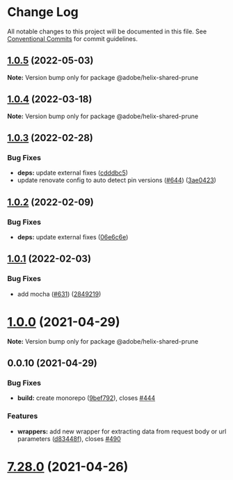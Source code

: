 # Change Log

All notable changes to this project will be documented in this file.
See [Conventional Commits](https://conventionalcommits.org) for commit guidelines.

## [1.0.5](https://github.com/adobe/helix-shared/compare/@adobe/helix-shared-prune@1.0.4...@adobe/helix-shared-prune@1.0.5) (2022-05-03)

**Note:** Version bump only for package @adobe/helix-shared-prune





## [1.0.4](https://github.com/adobe/helix-shared/compare/@adobe/helix-shared-prune@1.0.3...@adobe/helix-shared-prune@1.0.4) (2022-03-18)

**Note:** Version bump only for package @adobe/helix-shared-prune





## [1.0.3](https://github.com/adobe/helix-shared/compare/@adobe/helix-shared-prune@1.0.2...@adobe/helix-shared-prune@1.0.3) (2022-02-28)


### Bug Fixes

* **deps:** update external fixes ([cdddbc5](https://github.com/adobe/helix-shared/commit/cdddbc590c52d6ebf336e7943387d8fb393c6524))
* update renovate config to auto detect pin versions ([#644](https://github.com/adobe/helix-shared/issues/644)) ([3ae0423](https://github.com/adobe/helix-shared/commit/3ae04235dd6791685d9a03e5ed52570b73d5be2a))





## [1.0.2](https://github.com/adobe/helix-shared/compare/@adobe/helix-shared-prune@1.0.1...@adobe/helix-shared-prune@1.0.2) (2022-02-09)


### Bug Fixes

* **deps:** update external fixes ([06e6c6e](https://github.com/adobe/helix-shared/commit/06e6c6ebd829422274f49bf11f6bb0613d1635b7))





## [1.0.1](https://github.com/adobe/helix-shared/compare/@adobe/helix-shared-prune@1.0.0...@adobe/helix-shared-prune@1.0.1) (2022-02-03)


### Bug Fixes

* add mocha ([#631](https://github.com/adobe/helix-shared/issues/631)) ([2849219](https://github.com/adobe/helix-shared/commit/2849219986aff4a31f1c6c3d1e137b1e2732027d))





# [1.0.0](https://github.com/adobe/helix-shared/compare/@adobe/helix-shared-prune@0.0.10...@adobe/helix-shared-prune@1.0.0) (2021-04-29)

**Note:** Version bump only for package @adobe/helix-shared-prune





## 0.0.10 (2021-04-29)


### Bug Fixes

* **build:** create monorepo ([9bef792](https://github.com/adobe/helix-shared/commit/9bef7922361e97025f44412709cbad0a2d7784da)), closes [#444](https://github.com/adobe/helix-shared/issues/444)





### Features

* **wrappers:** add new wrapper for extracting data from request body or url parameters ([d83448f](https://github.com/adobe/helix-shared/commit/d83448f06ecdf69e46241444ded13ab8f88dd7d2)), closes [#490](https://github.com/adobe/helix-shared/issues/490)

# [7.28.0](https://github.com/adobe/helix-shared/compare/v7.27.1...v7.28.0) (2021-04-26)
